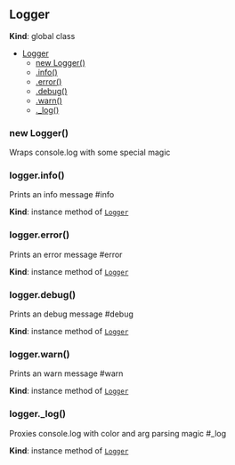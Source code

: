 <a name="Logger"></a>
## Logger
**Kind**: global class  

* [Logger](#Logger)
  * [new Logger()](#new_Logger_new)
  * [.info()](#Logger+info)
  * [.error()](#Logger+error)
  * [.debug()](#Logger+debug)
  * [.warn()](#Logger+warn)
  * [._log()](#Logger+_log)

<a name="new_Logger_new"></a>
### new Logger()
Wraps console.log with some special magic

<a name="Logger+info"></a>
### logger.info()
Prints an info message
#info

**Kind**: instance method of <code>[Logger](#Logger)</code>  
<a name="Logger+error"></a>
### logger.error()
Prints an error message
#error

**Kind**: instance method of <code>[Logger](#Logger)</code>  
<a name="Logger+debug"></a>
### logger.debug()
Prints an debug message
#debug

**Kind**: instance method of <code>[Logger](#Logger)</code>  
<a name="Logger+warn"></a>
### logger.warn()
Prints an warn message
#warn

**Kind**: instance method of <code>[Logger](#Logger)</code>  
<a name="Logger+_log"></a>
### logger._log()
Proxies console.log with color and arg parsing magic
#_log

**Kind**: instance method of <code>[Logger](#Logger)</code>  
